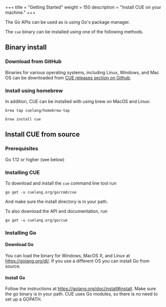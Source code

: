 +++
title = "Getting Started"
weight = 150
description = "Install CUE on your machine."
+++

The Go APIs can be used as is using Go's package manager.

The `cue` binary can be installed using one of the following methods.

## Binary install

### Download from GitHub

Binaries for various operating systems, including Linux, Windows, and Mac OS
can be downloaded from
[CUE releases section on Github](https://github.com/cuelang/cue/releases).


### Install using homebrew

In addition, CUE can be installed with using brew on MacOS and Linux:

```
brew tap cuelang/homebrew-tap

brew install cue
```


## Install CUE from source

### Prerequisites

Go 1.12 or higher (see below)

### Installing CUE

To download and install the `cue` command line tool run

```
go get -u cuelang.org/go/cmd/cue
```

And make sure the install directory is in your path.

To also download the API and documentation, run

```
go get -u cuelang.org/go/cue
```


### Installing Go

#### Download Go

You can load the binary for Windows, MacOS X, and Linux at  https://golang.org/dl/. If you use a different OS you can install Go from source.

#### Install Go

Follow the instructions at  https://golang.org/doc/install#install.
Make sure the go binary is in your path.
CUE uses Go modules, so there is no need to set up a GOPATH.